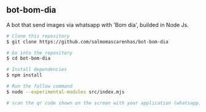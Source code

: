 ## bot-bom-dia
A bot that send images via whatsapp with 'Bom dia', builded in Node Js.


```bash
# Clone this repository
$ git clone https://github.com/salmomascarenhas/bot-bom-dia

# Go into the repository
$ cd bot-bom-dia

# Install dependencies
$ npm install

# Run the follow command
$ node --experimental-modules src/index.mjs

# scan the qr code shown on the screen with your application (whatsapp)
